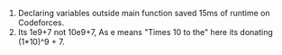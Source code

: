 1. Declaring variables outside main function saved 15ms of runtime on Codeforces.
2. Its 1e9+7 not 10e9+7, As e means "Times 10 to the" here its donating (1*10)^9 + 7.
